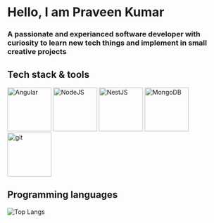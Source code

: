 # Hello, I am Praveen Kumar
### A passionate and experianced software developer with curiosity to learn new tech things and implement in small creative projects
## Tech stack & tools

<div>
  <a href="https://angular.io/" target="_blank"><img alt="Angular" height="100" width="100" src="https://cdn.jsdelivr.net/gh/devicons/devicon/icons/angularjs/angularjs-plain.svg" /></a>
  <a href="https://nodejs.org/en/" target="_blank"><img alt="NodeJS" height="100" width="100"  src="https://cdn.jsdelivr.net/gh/devicons/devicon/icons/nodejs/nodejs-original.svg" /></a>
  <a href="https://nestjs.com/" target="_blank"><img alt="NestJS" height="100" width="100"  src="https://cdn.jsdelivr.net/gh/devicons/devicon/icons/nestjs/nestjs-plain.svg" /></a>
  <a href="https://www.mongodb.com/" target="_blank"><img alt="MongoDB" height="100" width="100" src="https://cdn.jsdelivr.net/gh/devicons/devicon/icons/mongodb/mongodb-plain.svg" /></a>
   <a href="https://git-scm.com/" target="_blank"><img alt="git" height="100" width="100" src="https://cdn.jsdelivr.net/gh/devicons/devicon/icons/git/git-original.svg" /></a>

</div>

## Programming languages
![Top Langs](https://github-readme-stats.vercel.app/api/top-langs/?username=praveenganeshcp&layout=compact&theme=dark)

<!---
praveenganeshcp/praveenganeshcp is a ✨ special ✨ repository because its `README.md` (this file) appears on your GitHub profile.
You can click the Preview link to take a look at your changes.
--->
